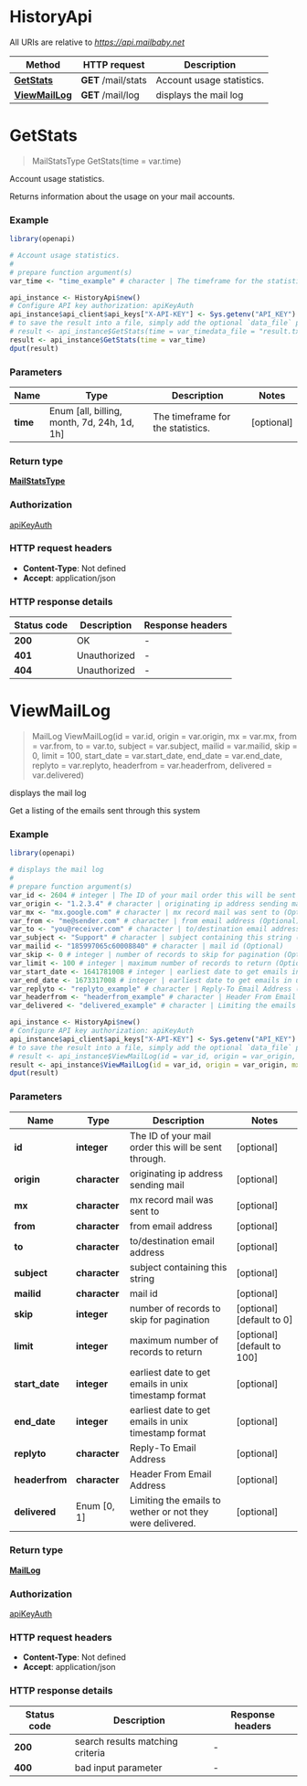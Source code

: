 # HistoryApi

All URIs are relative to *https://api.mailbaby.net*

Method | HTTP request | Description
------------- | ------------- | -------------
[**GetStats**](HistoryApi.md#GetStats) | **GET** /mail/stats | Account usage statistics.
[**ViewMailLog**](HistoryApi.md#ViewMailLog) | **GET** /mail/log | displays the mail log


# **GetStats**
> MailStatsType GetStats(time = var.time)

Account usage statistics.

Returns information about the usage on your mail accounts.

### Example
```R
library(openapi)

# Account usage statistics.
#
# prepare function argument(s)
var_time <- "time_example" # character | The timeframe for the statistics. (Optional)

api_instance <- HistoryApi$new()
# Configure API key authorization: apiKeyAuth
api_instance$api_client$api_keys["X-API-KEY"] <- Sys.getenv("API_KEY")
# to save the result into a file, simply add the optional `data_file` parameter, e.g.
# result <- api_instance$GetStats(time = var_timedata_file = "result.txt")
result <- api_instance$GetStats(time = var_time)
dput(result)
```

### Parameters

Name | Type | Description  | Notes
------------- | ------------- | ------------- | -------------
 **time** | Enum [all, billing, month, 7d, 24h, 1d, 1h] | The timeframe for the statistics. | [optional] 

### Return type

[**MailStatsType**](MailStatsType.md)

### Authorization

[apiKeyAuth](../README.md#apiKeyAuth)

### HTTP request headers

 - **Content-Type**: Not defined
 - **Accept**: application/json

### HTTP response details
| Status code | Description | Response headers |
|-------------|-------------|------------------|
| **200** | OK |  -  |
| **401** | Unauthorized |  -  |
| **404** | Unauthorized |  -  |

# **ViewMailLog**
> MailLog ViewMailLog(id = var.id, origin = var.origin, mx = var.mx, from = var.from, to = var.to, subject = var.subject, mailid = var.mailid, skip = 0, limit = 100, start_date = var.start_date, end_date = var.end_date, replyto = var.replyto, headerfrom = var.headerfrom, delivered = var.delivered)

displays the mail log

Get a listing of the emails sent through this system 

### Example
```R
library(openapi)

# displays the mail log
#
# prepare function argument(s)
var_id <- 2604 # integer | The ID of your mail order this will be sent through. (Optional)
var_origin <- "1.2.3.4" # character | originating ip address sending mail (Optional)
var_mx <- "mx.google.com" # character | mx record mail was sent to (Optional)
var_from <- "me@sender.com" # character | from email address (Optional)
var_to <- "you@receiver.com" # character | to/destination email address (Optional)
var_subject <- "Support" # character | subject containing this string (Optional)
var_mailid <- "185997065c60008840" # character | mail id (Optional)
var_skip <- 0 # integer | number of records to skip for pagination (Optional)
var_limit <- 100 # integer | maximum number of records to return (Optional)
var_start_date <- 1641781008 # integer | earliest date to get emails in unix timestamp format (Optional)
var_end_date <- 1673317008 # integer | earliest date to get emails in unix timestamp format (Optional)
var_replyto <- "replyto_example" # character | Reply-To Email Address (Optional)
var_headerfrom <- "headerfrom_example" # character | Header From Email Address (Optional)
var_delivered <- "delivered_example" # character | Limiting the emails to wether or not they were delivered. (Optional)

api_instance <- HistoryApi$new()
# Configure API key authorization: apiKeyAuth
api_instance$api_client$api_keys["X-API-KEY"] <- Sys.getenv("API_KEY")
# to save the result into a file, simply add the optional `data_file` parameter, e.g.
# result <- api_instance$ViewMailLog(id = var_id, origin = var_origin, mx = var_mx, from = var_from, to = var_to, subject = var_subject, mailid = var_mailid, skip = var_skip, limit = var_limit, start_date = var_start_date, end_date = var_end_date, replyto = var_replyto, headerfrom = var_headerfrom, delivered = var_delivereddata_file = "result.txt")
result <- api_instance$ViewMailLog(id = var_id, origin = var_origin, mx = var_mx, from = var_from, to = var_to, subject = var_subject, mailid = var_mailid, skip = var_skip, limit = var_limit, start_date = var_start_date, end_date = var_end_date, replyto = var_replyto, headerfrom = var_headerfrom, delivered = var_delivered)
dput(result)
```

### Parameters

Name | Type | Description  | Notes
------------- | ------------- | ------------- | -------------
 **id** | **integer**| The ID of your mail order this will be sent through. | [optional] 
 **origin** | **character**| originating ip address sending mail | [optional] 
 **mx** | **character**| mx record mail was sent to | [optional] 
 **from** | **character**| from email address | [optional] 
 **to** | **character**| to/destination email address | [optional] 
 **subject** | **character**| subject containing this string | [optional] 
 **mailid** | **character**| mail id | [optional] 
 **skip** | **integer**| number of records to skip for pagination | [optional] [default to 0]
 **limit** | **integer**| maximum number of records to return | [optional] [default to 100]
 **start_date** | **integer**| earliest date to get emails in unix timestamp format | [optional] 
 **end_date** | **integer**| earliest date to get emails in unix timestamp format | [optional] 
 **replyto** | **character**| Reply-To Email Address | [optional] 
 **headerfrom** | **character**| Header From Email Address | [optional] 
 **delivered** | Enum [0, 1] | Limiting the emails to wether or not they were delivered. | [optional] 

### Return type

[**MailLog**](MailLog.md)

### Authorization

[apiKeyAuth](../README.md#apiKeyAuth)

### HTTP request headers

 - **Content-Type**: Not defined
 - **Accept**: application/json

### HTTP response details
| Status code | Description | Response headers |
|-------------|-------------|------------------|
| **200** | search results matching criteria |  -  |
| **400** | bad input parameter |  -  |

